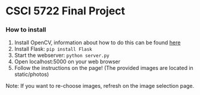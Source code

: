 # CSCI 5722 Final Project

### How to install
  1. Install OpenCV, information about how to do this can be found [here](http://www.pyimagesearch.com/2015/07/20/install-opencv-3-0-and-python-3-4-on-ubuntu/)
  2. Install Flask: ```pip install Flask```
  3. Start the webserver: ```python server.py```
  4. Open localhost:5000 on your web browser
  5. Follow the instructions on the page! (The provided images are located in static/photos)
  
Note: If you want to re-choose images, refresh on the image selection page.
  
